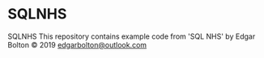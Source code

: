 # SQLNHS
SQLNHS
This repository contains example code from 'SQL NHS' by Edgar Bolton
© 2019 edgarbolton@outlook.com
